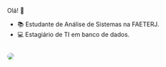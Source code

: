 Olá! 👋

- 📚 Estudante de Análise de Sistemas na FAETERJ.
- 💻 Estagiário de TI em banco de dados.



##
    
  </div>
  
  ##
  
 <div> 
  <a href="https://www.linkedin.com/in/guilherme-lira-b84b41244/4" target="_blank"><img src="https://img.shields.io/badge/LinkedIn-0077B5?style=for-the-badge&logo=linkedin&logoColor=white" style="border-radius:30px" target="_blank"></a> 
 
</div>
